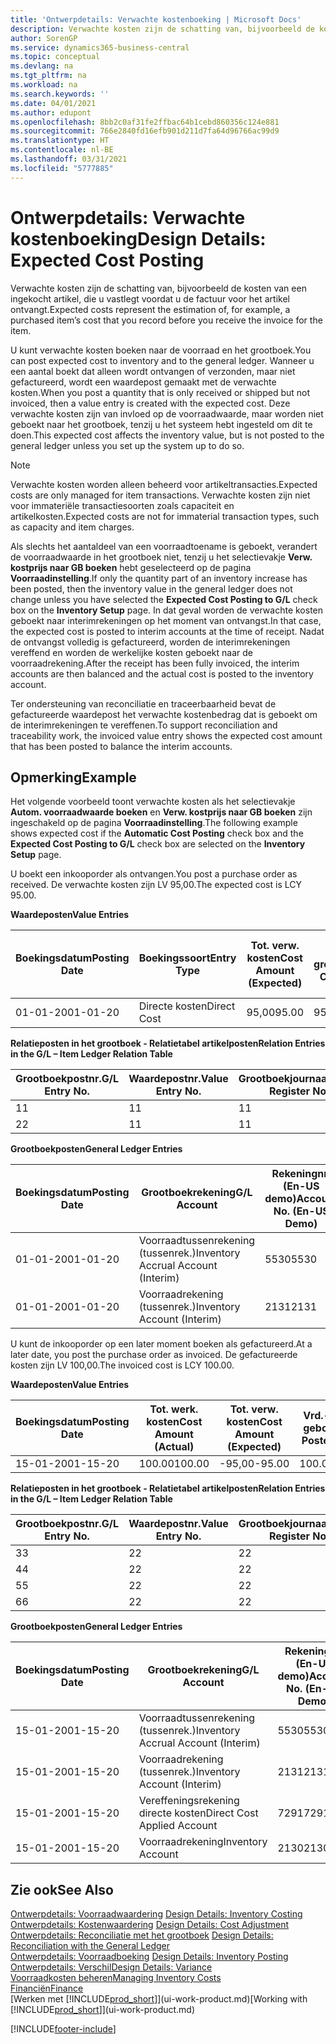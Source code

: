 ```yaml
---
title: 'Ontwerpdetails: Verwachte kostenboeking | Microsoft Docs'
description: Verwachte kosten zijn de schatting van, bijvoorbeeld de kosten van een ingekocht artikel, die u vastlegt voordat u de factuur voor het artikel ontvangt.
author: SorenGP
ms.service: dynamics365-business-central
ms.topic: conceptual
ms.devlang: na
ms.tgt_pltfrm: na
ms.workload: na
ms.search.keywords: ''
ms.date: 04/01/2021
ms.author: edupont
ms.openlocfilehash: 8bb2c0af31fe2ffbac64b1cebd860356c124e881
ms.sourcegitcommit: 766e2840fd16efb901d211d7fa64d96766ac99d9
ms.translationtype: HT
ms.contentlocale: nl-BE
ms.lasthandoff: 03/31/2021
ms.locfileid: "5777885"
---
```

# <a name="design-details-expected-cost-posting"></a><span data-ttu-id="5951d-103">Ontwerpdetails: Verwachte kostenboeking</span><span class="sxs-lookup"><span data-stu-id="5951d-103">Design Details: Expected Cost Posting</span></span>
<span data-ttu-id="5951d-104">Verwachte kosten zijn de schatting van, bijvoorbeeld de kosten van een ingekocht artikel, die u vastlegt voordat u de factuur voor het artikel ontvangt.</span><span class="sxs-lookup"><span data-stu-id="5951d-104">Expected costs represent the estimation of, for example, a purchased item’s cost that you record before you receive the invoice for the item.</span></span>  

 <span data-ttu-id="5951d-105">U kunt verwachte kosten boeken naar de voorraad en het grootboek.</span><span class="sxs-lookup"><span data-stu-id="5951d-105">You can post expected cost to inventory and to the general ledger.</span></span> <span data-ttu-id="5951d-106">Wanneer u een aantal boekt dat alleen wordt ontvangen of verzonden, maar niet gefactureerd, wordt een waardepost gemaakt met de verwachte kosten.</span><span class="sxs-lookup"><span data-stu-id="5951d-106">When you post a quantity that is only received or shipped but not invoiced, then a value entry is created with the expected cost.</span></span> <span data-ttu-id="5951d-107">Deze verwachte kosten zijn van invloed op de voorraadwaarde, maar worden niet geboekt naar het grootboek, tenzij u het systeem hebt ingesteld om dit te doen.</span><span class="sxs-lookup"><span data-stu-id="5951d-107">This expected cost affects the inventory value, but is not posted to the general ledger unless you set up the system up to do so.</span></span>  

> [!NOTE]  
>  <span data-ttu-id="5951d-108">Verwachte kosten worden alleen beheerd voor artikeltransacties.</span><span class="sxs-lookup"><span data-stu-id="5951d-108">Expected costs are only managed for item transactions.</span></span> <span data-ttu-id="5951d-109">Verwachte kosten zijn niet voor immateriële transactiesoorten zoals capaciteit en artikelkosten.</span><span class="sxs-lookup"><span data-stu-id="5951d-109">Expected costs are not for immaterial transaction types, such as capacity and item charges.</span></span>  

 <span data-ttu-id="5951d-110">Als slechts het aantaldeel van een voorraadtoename is geboekt, verandert de voorraadwaarde in het grootboek niet, tenzij u het selectievakje **Verw. kostprijs naar GB boeken** hebt geselecteerd op de pagina **Voorraadinstelling**.</span><span class="sxs-lookup"><span data-stu-id="5951d-110">If only the quantity part of an inventory increase has been posted, then the inventory value in the general ledger does not change unless you have selected the **Expected Cost Posting to G/L** check box on the **Inventory Setup** page.</span></span> <span data-ttu-id="5951d-111">In dat geval worden de verwachte kosten geboekt naar interimrekeningen op het moment van ontvangst.</span><span class="sxs-lookup"><span data-stu-id="5951d-111">In that case, the expected cost is posted to interim accounts at the time of receipt.</span></span> <span data-ttu-id="5951d-112">Nadat de ontvangst volledig is gefactureerd, worden de interimrekeningen vereffend en worden de werkelijke kosten geboekt naar de voorraadrekening.</span><span class="sxs-lookup"><span data-stu-id="5951d-112">After the receipt has been fully invoiced, the interim accounts are then balanced and the actual cost is posted to the inventory account.</span></span>  

 <span data-ttu-id="5951d-113">Ter ondersteuning van reconciliatie en traceerbaarheid bevat de gefactureerde waardepost het verwachte kostenbedrag dat is geboekt om de interimrekeningen te vereffenen.</span><span class="sxs-lookup"><span data-stu-id="5951d-113">To support reconciliation and traceability work, the invoiced value entry shows the expected cost amount that has been posted to balance the interim accounts.</span></span>  

## <a name="example"></a><span data-ttu-id="5951d-114">Opmerking</span><span class="sxs-lookup"><span data-stu-id="5951d-114">Example</span></span>  
 <span data-ttu-id="5951d-115">Het volgende voorbeeld toont verwachte kosten als het selectievakje **Autom. voorraadwaarde boeken** en **Verw. kostprijs naar GB boeken** zijn ingeschakeld op de pagina **Voorraadinstelling**.</span><span class="sxs-lookup"><span data-stu-id="5951d-115">The following example shows expected cost if the **Automatic Cost Posting** check box and the **Expected Cost Posting to G/L** check box are selected on the **Inventory Setup** page.</span></span>  

 <span data-ttu-id="5951d-116">U boekt een inkooporder als ontvangen.</span><span class="sxs-lookup"><span data-stu-id="5951d-116">You post a purchase order as received.</span></span> <span data-ttu-id="5951d-117">De verwachte kosten zijn LV 95,00.</span><span class="sxs-lookup"><span data-stu-id="5951d-117">The expected cost is LCY 95.00.</span></span>  

 <span data-ttu-id="5951d-118">**Waardeposten**</span><span class="sxs-lookup"><span data-stu-id="5951d-118">**Value Entries**</span></span>  

|<span data-ttu-id="5951d-119">Boekingsdatum</span><span class="sxs-lookup"><span data-stu-id="5951d-119">Posting Date</span></span>|<span data-ttu-id="5951d-120">Boekingssoort</span><span class="sxs-lookup"><span data-stu-id="5951d-120">Entry Type</span></span>|<span data-ttu-id="5951d-121">Tot. verw. kosten</span><span class="sxs-lookup"><span data-stu-id="5951d-121">Cost Amount (Expected)</span></span>|<span data-ttu-id="5951d-122">Verw. kostn geboekt nr grootbk</span><span class="sxs-lookup"><span data-stu-id="5951d-122">Expected Cost Posted to G/L</span></span>|<span data-ttu-id="5951d-123">Verwachte kosten</span><span class="sxs-lookup"><span data-stu-id="5951d-123">Expected Cost</span></span>|<span data-ttu-id="5951d-124">Artikelpostnr.</span><span class="sxs-lookup"><span data-stu-id="5951d-124">Item Ledger Entry No.</span></span>|<span data-ttu-id="5951d-125">Volgnummer</span><span class="sxs-lookup"><span data-stu-id="5951d-125">Entry No.</span></span>|  
|------------------|----------------|------------------------------|----------------------------------|-------------------|---------------------------|---------------|  
|<span data-ttu-id="5951d-126">01-01-20</span><span class="sxs-lookup"><span data-stu-id="5951d-126">01-01-20</span></span>|<span data-ttu-id="5951d-127">Directe kosten</span><span class="sxs-lookup"><span data-stu-id="5951d-127">Direct Cost</span></span>|<span data-ttu-id="5951d-128">95,00</span><span class="sxs-lookup"><span data-stu-id="5951d-128">95.00</span></span>|<span data-ttu-id="5951d-129">95,00</span><span class="sxs-lookup"><span data-stu-id="5951d-129">95.00</span></span>|<span data-ttu-id="5951d-130">Ja</span><span class="sxs-lookup"><span data-stu-id="5951d-130">Yes</span></span>|<span data-ttu-id="5951d-131">1</span><span class="sxs-lookup"><span data-stu-id="5951d-131">1</span></span>|<span data-ttu-id="5951d-132">1</span><span class="sxs-lookup"><span data-stu-id="5951d-132">1</span></span>|  

 <span data-ttu-id="5951d-133">**Relatieposten in het grootboek - Relatietabel artikelposten**</span><span class="sxs-lookup"><span data-stu-id="5951d-133">**Relation Entries in the G/L – Item Ledger Relation Table**</span></span>  

|<span data-ttu-id="5951d-134">Grootboekpostnr.</span><span class="sxs-lookup"><span data-stu-id="5951d-134">G/L Entry No.</span></span>|<span data-ttu-id="5951d-135">Waardepostnr.</span><span class="sxs-lookup"><span data-stu-id="5951d-135">Value Entry No.</span></span>|<span data-ttu-id="5951d-136">Grootboekjournaalnr.</span><span class="sxs-lookup"><span data-stu-id="5951d-136">G/L Register No.</span></span>|  
|--------------------|---------------------|-----------------------|  
|<span data-ttu-id="5951d-137">1</span><span class="sxs-lookup"><span data-stu-id="5951d-137">1</span></span>|<span data-ttu-id="5951d-138">1</span><span class="sxs-lookup"><span data-stu-id="5951d-138">1</span></span>|<span data-ttu-id="5951d-139">1</span><span class="sxs-lookup"><span data-stu-id="5951d-139">1</span></span>|  
|<span data-ttu-id="5951d-140">2</span><span class="sxs-lookup"><span data-stu-id="5951d-140">2</span></span>|<span data-ttu-id="5951d-141">1</span><span class="sxs-lookup"><span data-stu-id="5951d-141">1</span></span>|<span data-ttu-id="5951d-142">1</span><span class="sxs-lookup"><span data-stu-id="5951d-142">1</span></span>|  

 <span data-ttu-id="5951d-143">**Grootboekposten**</span><span class="sxs-lookup"><span data-stu-id="5951d-143">**General Ledger Entries**</span></span>  

|<span data-ttu-id="5951d-144">Boekingsdatum</span><span class="sxs-lookup"><span data-stu-id="5951d-144">Posting Date</span></span>|<span data-ttu-id="5951d-145">Grootboekrekening</span><span class="sxs-lookup"><span data-stu-id="5951d-145">G/L Account</span></span>|<span data-ttu-id="5951d-146">Rekeningnr. (En-US demo)</span><span class="sxs-lookup"><span data-stu-id="5951d-146">Account No. (En-US Demo)</span></span>|<span data-ttu-id="5951d-147">Bedrag</span><span class="sxs-lookup"><span data-stu-id="5951d-147">Amount</span></span>|<span data-ttu-id="5951d-148">Volgnummer</span><span class="sxs-lookup"><span data-stu-id="5951d-148">Entry No.</span></span>|  
|------------------|------------------|---------------------------------|------------|---------------|  
|<span data-ttu-id="5951d-149">01-01-20</span><span class="sxs-lookup"><span data-stu-id="5951d-149">01-01-20</span></span>|<span data-ttu-id="5951d-150">Voorraadtussenrekening (tussenrek.)</span><span class="sxs-lookup"><span data-stu-id="5951d-150">Inventory Accrual Account (Interim)</span></span>|<span data-ttu-id="5951d-151">5530</span><span class="sxs-lookup"><span data-stu-id="5951d-151">5530</span></span>|<span data-ttu-id="5951d-152">-95,00</span><span class="sxs-lookup"><span data-stu-id="5951d-152">-95.00</span></span>|<span data-ttu-id="5951d-153">2</span><span class="sxs-lookup"><span data-stu-id="5951d-153">2</span></span>|  
|<span data-ttu-id="5951d-154">01-01-20</span><span class="sxs-lookup"><span data-stu-id="5951d-154">01-01-20</span></span>|<span data-ttu-id="5951d-155">Voorraadrekening (tussenrek.)</span><span class="sxs-lookup"><span data-stu-id="5951d-155">Inventory Account (Interim)</span></span>|<span data-ttu-id="5951d-156">2131</span><span class="sxs-lookup"><span data-stu-id="5951d-156">2131</span></span>|<span data-ttu-id="5951d-157">95,00</span><span class="sxs-lookup"><span data-stu-id="5951d-157">95.00</span></span>|<span data-ttu-id="5951d-158">1</span><span class="sxs-lookup"><span data-stu-id="5951d-158">1</span></span>|  

 <span data-ttu-id="5951d-159">U kunt de inkooporder op een later moment boeken als gefactureerd.</span><span class="sxs-lookup"><span data-stu-id="5951d-159">At a later date, you post the purchase order as invoiced.</span></span> <span data-ttu-id="5951d-160">De gefactureerde kosten zijn LV 100,00.</span><span class="sxs-lookup"><span data-stu-id="5951d-160">The invoiced cost is LCY 100.00.</span></span>  

 <span data-ttu-id="5951d-161">**Waardeposten**</span><span class="sxs-lookup"><span data-stu-id="5951d-161">**Value Entries**</span></span>  

|<span data-ttu-id="5951d-162">Boekingsdatum</span><span class="sxs-lookup"><span data-stu-id="5951d-162">Posting Date</span></span>|<span data-ttu-id="5951d-163">Tot. werk. kosten</span><span class="sxs-lookup"><span data-stu-id="5951d-163">Cost Amount (Actual)</span></span>|<span data-ttu-id="5951d-164">Tot. verw. kosten</span><span class="sxs-lookup"><span data-stu-id="5951d-164">Cost Amount (Expected)</span></span>|<span data-ttu-id="5951d-165">Vrd.-waarde geboekt</span><span class="sxs-lookup"><span data-stu-id="5951d-165">Cost Posted to G/L</span></span>|<span data-ttu-id="5951d-166">Verwachte kosten</span><span class="sxs-lookup"><span data-stu-id="5951d-166">Expected Cost</span></span>|<span data-ttu-id="5951d-167">Artikelpostnr.</span><span class="sxs-lookup"><span data-stu-id="5951d-167">Item Ledger Entry No.</span></span>|<span data-ttu-id="5951d-168">Volgnummer</span><span class="sxs-lookup"><span data-stu-id="5951d-168">Entry No.</span></span>|  
|------------------|----------------------------|------------------------------|-------------------------|-------------------|---------------------------|---------------|  
|<span data-ttu-id="5951d-169">15-01-20</span><span class="sxs-lookup"><span data-stu-id="5951d-169">01-15-20</span></span>|<span data-ttu-id="5951d-170">100.00</span><span class="sxs-lookup"><span data-stu-id="5951d-170">100.00</span></span>|<span data-ttu-id="5951d-171">-95,00</span><span class="sxs-lookup"><span data-stu-id="5951d-171">-95.00</span></span>|<span data-ttu-id="5951d-172">100.00</span><span class="sxs-lookup"><span data-stu-id="5951d-172">100.00</span></span>|<span data-ttu-id="5951d-173">Nee</span><span class="sxs-lookup"><span data-stu-id="5951d-173">No</span></span>|<span data-ttu-id="5951d-174">1</span><span class="sxs-lookup"><span data-stu-id="5951d-174">1</span></span>|<span data-ttu-id="5951d-175">2</span><span class="sxs-lookup"><span data-stu-id="5951d-175">2</span></span>|  

 <span data-ttu-id="5951d-176">**Relatieposten in het grootboek - Relatietabel artikelposten**</span><span class="sxs-lookup"><span data-stu-id="5951d-176">**Relation Entries in the G/L – Item Ledger Relation Table**</span></span>  

|<span data-ttu-id="5951d-177">Grootboekpostnr.</span><span class="sxs-lookup"><span data-stu-id="5951d-177">G/L Entry No.</span></span>|<span data-ttu-id="5951d-178">Waardepostnr.</span><span class="sxs-lookup"><span data-stu-id="5951d-178">Value Entry No.</span></span>|<span data-ttu-id="5951d-179">Grootboekjournaalnr.</span><span class="sxs-lookup"><span data-stu-id="5951d-179">G/L Register No.</span></span>|  
|--------------------|---------------------|-----------------------|  
|<span data-ttu-id="5951d-180">3</span><span class="sxs-lookup"><span data-stu-id="5951d-180">3</span></span>|<span data-ttu-id="5951d-181">2</span><span class="sxs-lookup"><span data-stu-id="5951d-181">2</span></span>|<span data-ttu-id="5951d-182">2</span><span class="sxs-lookup"><span data-stu-id="5951d-182">2</span></span>|  
|<span data-ttu-id="5951d-183">4</span><span class="sxs-lookup"><span data-stu-id="5951d-183">4</span></span>|<span data-ttu-id="5951d-184">2</span><span class="sxs-lookup"><span data-stu-id="5951d-184">2</span></span>|<span data-ttu-id="5951d-185">2</span><span class="sxs-lookup"><span data-stu-id="5951d-185">2</span></span>|  
|<span data-ttu-id="5951d-186">5</span><span class="sxs-lookup"><span data-stu-id="5951d-186">5</span></span>|<span data-ttu-id="5951d-187">2</span><span class="sxs-lookup"><span data-stu-id="5951d-187">2</span></span>|<span data-ttu-id="5951d-188">2</span><span class="sxs-lookup"><span data-stu-id="5951d-188">2</span></span>|  
|<span data-ttu-id="5951d-189">6</span><span class="sxs-lookup"><span data-stu-id="5951d-189">6</span></span>|<span data-ttu-id="5951d-190">2</span><span class="sxs-lookup"><span data-stu-id="5951d-190">2</span></span>|<span data-ttu-id="5951d-191">2</span><span class="sxs-lookup"><span data-stu-id="5951d-191">2</span></span>|  

 <span data-ttu-id="5951d-192">**Grootboekposten**</span><span class="sxs-lookup"><span data-stu-id="5951d-192">**General Ledger Entries**</span></span>  

|<span data-ttu-id="5951d-193">Boekingsdatum</span><span class="sxs-lookup"><span data-stu-id="5951d-193">Posting Date</span></span>|<span data-ttu-id="5951d-194">Grootboekrekening</span><span class="sxs-lookup"><span data-stu-id="5951d-194">G/L Account</span></span>|<span data-ttu-id="5951d-195">Rekeningnr. (En-US demo)</span><span class="sxs-lookup"><span data-stu-id="5951d-195">Account No. (En-US Demo)</span></span>|<span data-ttu-id="5951d-196">Bedrag</span><span class="sxs-lookup"><span data-stu-id="5951d-196">Amount</span></span>|<span data-ttu-id="5951d-197">Volgnummer</span><span class="sxs-lookup"><span data-stu-id="5951d-197">Entry No.</span></span>|  
|------------------|------------------|---------------------------------|------------|---------------|  
|<span data-ttu-id="5951d-198">15-01-20</span><span class="sxs-lookup"><span data-stu-id="5951d-198">01-15-20</span></span>|<span data-ttu-id="5951d-199">Voorraadtussenrekening (tussenrek.)</span><span class="sxs-lookup"><span data-stu-id="5951d-199">Inventory Accrual Account (Interim)</span></span>|<span data-ttu-id="5951d-200">5530</span><span class="sxs-lookup"><span data-stu-id="5951d-200">5530</span></span>|<span data-ttu-id="5951d-201">95,00</span><span class="sxs-lookup"><span data-stu-id="5951d-201">95.00</span></span>|<span data-ttu-id="5951d-202">4</span><span class="sxs-lookup"><span data-stu-id="5951d-202">4</span></span>|  
|<span data-ttu-id="5951d-203">15-01-20</span><span class="sxs-lookup"><span data-stu-id="5951d-203">01-15-20</span></span>|<span data-ttu-id="5951d-204">Voorraadrekening (tussenrek.)</span><span class="sxs-lookup"><span data-stu-id="5951d-204">Inventory Account (Interim)</span></span>|<span data-ttu-id="5951d-205">2131</span><span class="sxs-lookup"><span data-stu-id="5951d-205">2131</span></span>|<span data-ttu-id="5951d-206">-95,00</span><span class="sxs-lookup"><span data-stu-id="5951d-206">-95.00</span></span>|<span data-ttu-id="5951d-207">3</span><span class="sxs-lookup"><span data-stu-id="5951d-207">3</span></span>|  
|<span data-ttu-id="5951d-208">15-01-20</span><span class="sxs-lookup"><span data-stu-id="5951d-208">01-15-20</span></span>|<span data-ttu-id="5951d-209">Vereffeningsrekening directe kosten</span><span class="sxs-lookup"><span data-stu-id="5951d-209">Direct Cost Applied Account</span></span>|<span data-ttu-id="5951d-210">7291</span><span class="sxs-lookup"><span data-stu-id="5951d-210">7291</span></span>|<span data-ttu-id="5951d-211">-100</span><span class="sxs-lookup"><span data-stu-id="5951d-211">-100</span></span>|<span data-ttu-id="5951d-212">6</span><span class="sxs-lookup"><span data-stu-id="5951d-212">6</span></span>|  
|<span data-ttu-id="5951d-213">15-01-20</span><span class="sxs-lookup"><span data-stu-id="5951d-213">01-15-20</span></span>|<span data-ttu-id="5951d-214">Voorraadrekening</span><span class="sxs-lookup"><span data-stu-id="5951d-214">Inventory Account</span></span>|<span data-ttu-id="5951d-215">2130</span><span class="sxs-lookup"><span data-stu-id="5951d-215">2130</span></span>|<span data-ttu-id="5951d-216">100</span><span class="sxs-lookup"><span data-stu-id="5951d-216">100</span></span>|<span data-ttu-id="5951d-217">5</span><span class="sxs-lookup"><span data-stu-id="5951d-217">5</span></span>|  

## <a name="see-also"></a><span data-ttu-id="5951d-218">Zie ook</span><span class="sxs-lookup"><span data-stu-id="5951d-218">See Also</span></span>
 <span data-ttu-id="5951d-219">[Ontwerpdetails: Voorraadwaardering](design-details-inventory-costing.md) </span><span class="sxs-lookup"><span data-stu-id="5951d-219">[Design Details: Inventory Costing](design-details-inventory-costing.md) </span></span>  
 <span data-ttu-id="5951d-220">[Ontwerpdetails: Kostenwaardering](design-details-cost-adjustment.md) </span><span class="sxs-lookup"><span data-stu-id="5951d-220">[Design Details: Cost Adjustment](design-details-cost-adjustment.md) </span></span>  
 <span data-ttu-id="5951d-221">[Ontwerpdetails: Reconciliatie met het grootboek](design-details-reconciliation-with-the-general-ledger.md) </span><span class="sxs-lookup"><span data-stu-id="5951d-221">[Design Details: Reconciliation with the General Ledger](design-details-reconciliation-with-the-general-ledger.md) </span></span>  
 <span data-ttu-id="5951d-222">[Ontwerpdetails: Voorraadboeking](design-details-inventory-posting.md) </span><span class="sxs-lookup"><span data-stu-id="5951d-222">[Design Details: Inventory Posting](design-details-inventory-posting.md) </span></span>  
 [<span data-ttu-id="5951d-223">Ontwerpdetails: Verschil</span><span class="sxs-lookup"><span data-stu-id="5951d-223">Design Details: Variance</span></span>](design-details-variance.md)  
 [<span data-ttu-id="5951d-224">Voorraadkosten beheren</span><span class="sxs-lookup"><span data-stu-id="5951d-224">Managing Inventory Costs</span></span>](finance-manage-inventory-costs.md)  
 [<span data-ttu-id="5951d-225">Financiën</span><span class="sxs-lookup"><span data-stu-id="5951d-225">Finance</span></span>](finance.md)  
 <span data-ttu-id="5951d-226">[Werken met [!INCLUDE[prod_short](includes/prod_short.md)]](ui-work-product.md)</span><span class="sxs-lookup"><span data-stu-id="5951d-226">[Working with [!INCLUDE[prod_short](includes/prod_short.md)]](ui-work-product.md)</span></span>


[!INCLUDE[footer-include](includes/footer-banner.md)]